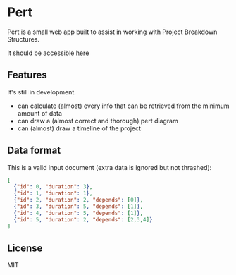 # Pert

Pert is a small web app built to assist in working with Project Breakdown Structures.

It should be accessible [here](http://fazo96.github.io/pert)

## Features

It's still in development.

- can calculate (almost) every info that can be retrieved from the minimum amount of data
- can draw a (almost correct and thorough) pert diagram
- can (almost) draw a timeline of the project

## Data format

This is a valid input document (extra data is ignored but not thrashed):

```json
[
  {"id": 0, "duration": 3},
  {"id": 1, "duration": 1},
  {"id": 2, "duration": 2, "depends": [0]},
  {"id": 3, "duration": 5, "depends": [1]},
  {"id": 4, "duration": 5, "depends": [1]},
  {"id": 5, "duration": 2, "depends": [2,3,4]}
]
```

## License

MIT
